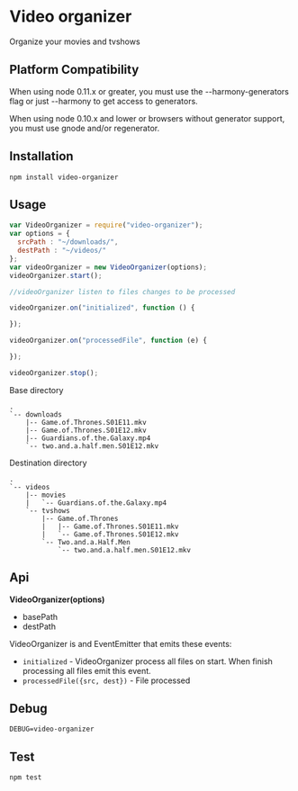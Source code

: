 # Video organizer

Organize your movies and tvshows

## Platform Compatibility

When using node 0.11.x or greater, you must use the --harmony-generators flag or just --harmony to get access to generators.

When using node 0.10.x and lower or browsers without generator support, you must use gnode and/or regenerator.


## Installation

```
npm install video-organizer
```

## Usage

```js
var VideoOrganizer = require("video-organizer");
var options = {
  srcPath : "~/downloads/",
  destPath : "~/videos/"
};
var videoOrganizer = new VideoOrganizer(options);
videoOrganizer.start();

//videoOrganizer listen to files changes to be processed

videoOrganizer.on("initialized", function () {

});

videoOrganizer.on("processedFile", function (e) {

});

videoOrganizer.stop();
```

Base directory

```
.
`-- downloads
    |-- Game.of.Thrones.S01E11.mkv
    |-- Game.of.Thrones.S01E12.mkv
    |-- Guardians.of.the.Galaxy.mp4
    `-- two.and.a.half.men.S01E12.mkv
```

Destination directory

```
.
`-- videos
    |-- movies
    |   `-- Guardians.of.the.Galaxy.mp4
    `-- tvshows
        |-- Game.of.Thrones
        |   |-- Game.of.Thrones.S01E11.mkv
        |   `-- Game.of.Thrones.S01E12.mkv
        `-- Two.and.a.Half.Men
            `-- two.and.a.half.men.S01E12.mkv
```

## Api

**VideoOrganizer(options)**

* basePath
* destPath


VideoOrganizer is and EventEmitter that emits these events:

* `initialized` - VideoOrganizer process all files on start. When finish processing all files emit this event.
* `processedFile({src, dest})` - File processed

## Debug

```
DEBUG=video-organizer
```

## Test

```js
npm test
```



